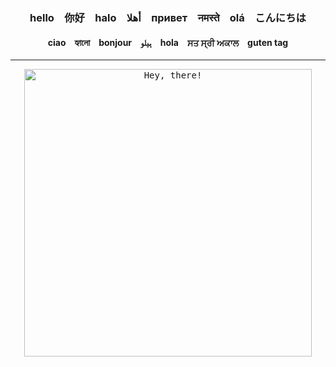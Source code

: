 
<div align="center">

  ### hello&emsp;你好&emsp;halo&emsp;أهلا&emsp;привет&emsp;नमस्ते&emsp;olá&emsp;こんにちは
  #### ciao&emsp;হ্যালো&emsp;bonjour&emsp;ہیلو&emsp;hola&emsp;ਸਤ ਸ੍ਰੀ ਅਕਾਲ&emsp;guten tag 

  <hr>

  <kbd>
    <img src="https://media.giphy.com/media/l49JUvg7XunM0Usve/giphy.gif" alt="Hey, there!" style="width: 460px;"/>
  </kbd>

  <br>

</div>

